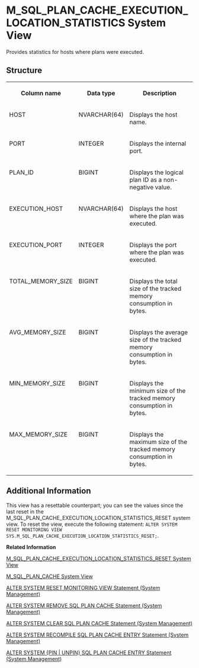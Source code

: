 <!-- loioef212acf0c28411190a5c303c0f09a32 -->

# M\_SQL\_PLAN\_CACHE\_EXECUTION\_LOCATION\_STATISTICS System View

Provides statistics for hosts where plans were executed.





<a name="loioef212acf0c28411190a5c303c0f09a32___m__s_q_l__p_l_a_n__c_a_c_h_e_1struct_M_SQL_PLAN_CACHE_EXECUTION_LOCATION_STATISTICS"/>

## Structure


<table>
<tr>
<th valign="top">

Column name

</th>
<th valign="top">

Data type

</th>
<th valign="top">

Description

</th>
</tr>
<tr>
<td valign="top">

HOST

</td>
<td valign="top">

NVARCHAR\(64\)

</td>
<td valign="top">

Displays the host name.

</td>
</tr>
<tr>
<td valign="top">

PORT

</td>
<td valign="top">

INTEGER

</td>
<td valign="top">

Displays the internal port.

</td>
</tr>
<tr>
<td valign="top">

PLAN\_ID

</td>
<td valign="top">

BIGINT

</td>
<td valign="top">

Displays the logical plan ID as a non-negative value.

</td>
</tr>
<tr>
<td valign="top">

EXECUTION\_HOST

</td>
<td valign="top">

NVARCHAR\(64\)

</td>
<td valign="top">

Displays the host where the plan was executed.

</td>
</tr>
<tr>
<td valign="top">

EXECUTION\_PORT

</td>
<td valign="top">

INTEGER

</td>
<td valign="top">

Displays the port where the plan was executed.

</td>
</tr>
<tr>
<td valign="top">

TOTAL\_MEMORY\_SIZE

</td>
<td valign="top">

BIGINT

</td>
<td valign="top">

Displays the total size of the tracked memory consumption in bytes.

</td>
</tr>
<tr>
<td valign="top">

AVG\_MEMORY\_SIZE

</td>
<td valign="top">

BIGINT

</td>
<td valign="top">

Displays the average size of the tracked memory consumption in bytes.

</td>
</tr>
<tr>
<td valign="top">

MIN\_MEMORY\_SIZE

</td>
<td valign="top">

BIGINT

</td>
<td valign="top">

Displays the minimum size of the tracked memory consumption in bytes.

</td>
</tr>
<tr>
<td valign="top">

MAX\_MEMORY\_SIZE

</td>
<td valign="top">

BIGINT

</td>
<td valign="top">

Displays the maximum size of the tracked memory consumption in bytes.

</td>
</tr>
</table>



<a name="loioef212acf0c28411190a5c303c0f09a32__section_npg_xd4_x2b"/>

## Additional Information

This view has a resettable counterpart; you can see the values since the last reset in the M\_SQL\_PLAN\_CACHE\_EXECUTION\_LOCATION\_STATISTICS\_RESET system view. To reset the view, execute the following statement: `ALTER SYSTEM RESET MONITORING VIEW SYS.M_SQL_PLAN_CACHE_EXECUTION_LOCATION_STATISTICS_RESET;`.

**Related Information**  


[M\_SQL\_PLAN\_CACHE\_EXECUTION\_LOCATION\_STATISTICS\_RESET System View](m-sql-plan-cache-execution-location-statistics-reset-system-view-56f5d8c.md "Provides statistics for hosts where plans were executed.")

[M\_SQL\_PLAN\_CACHE System View](m-sql-plan-cache-system-view-20c57b8.md "Provides statistics for an individual execution plan.")

[ALTER SYSTEM RESET MONITORING VIEW Statement \(System Management\)](../../010-SQL-Reference/012-SQL-Statements/alter-system-reset-monitoring-view-statement-system-management-20d27aa.md "Resets statistics data for the specified monitoring view.")

[ALTER SYSTEM REMOVE SQL PLAN CACHE Statement \(System Management\)](../../010-SQL-Reference/012-SQL-Statements/alter-system-remove-sql-plan-cache-statement-system-management-dafece7.md "Removes the specified entries from the SQL plan cache.")

[ALTER SYSTEM CLEAR SQL PLAN CACHE Statement \(System Management\)](../../010-SQL-Reference/012-SQL-Statements/alter-system-clear-sql-plan-cache-statement-system-management-20d107c.md "Removes all of the SQL plans that are not currently being executed from the SAP HANA database plan cache.")

[ALTER SYSTEM RECOMPILE SQL PLAN CACHE ENTRY Statement \(System Management\)](../../010-SQL-Reference/012-SQL-Statements/alter-system-recompile-sql-plan-cache-entry-statement-system-management-d226426.md "Invalidates the designated plan cache entry so that it is recompiled during the next execution time.")

[ALTER SYSTEM \{PIN | UNPIN\} SQL PLAN CACHE ENTRY Statement \(System Management\)](../../010-SQL-Reference/012-SQL-Statements/alter-system-pin-unpin-sql-plan-cache-entry-statement-system-management-68e2f7a.md "Provides a runtime mechanism to bind the target query and hints to the Hint Table to force the compilation of the target query with the hint.")

